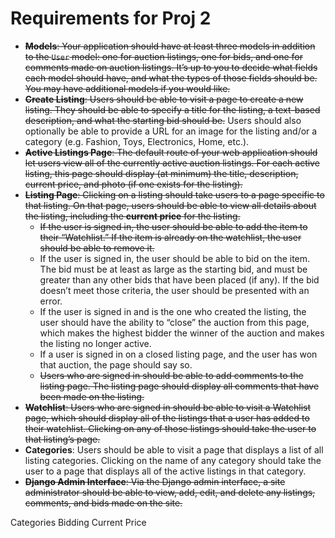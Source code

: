 # Requirements for Proj 2

-   ~~**Models**: Your application should have at least three models in addition to the  `User`  model: one for auction listings, one for bids, and one for comments made on auction listings. It’s up to you to decide what fields each model should have, and what the types of those fields should be. You may have additional models if you would like.~~
-   ~~**Create Listing**: Users should be able to visit a page to create a new listing. They should be able to specify a title for the listing, a text-based description, and what the starting bid should be.~~ Users should also optionally be able to provide a URL for an image for the listing and/or a category (e.g. Fashion, Toys, Electronics, Home, etc.).
-   ~~**Active Listings Page**: The default route of your web application should let users view all of the currently active auction listings. For each active listing, this page should display (at minimum) the title, description, current price, and photo (if one exists for the listing).~~
-   ~~**Listing Page**: Clicking on a listing should take users to a page specific to that listing. On that page, users should be able to view all details about the listing, including the **current price** for the listing.~~
    -   ~~If the user is signed in, the user should be able to add the item to their “Watchlist.” If the item is already on the watchlist, the user should be able to remove it.~~
    -   If the user is signed in, the user should be able to bid on the item. The bid must be at least as large as the starting bid, and must be greater than any other bids that have been placed (if any). If the bid doesn’t meet those criteria, the user should be presented with an error.
    -   If the user is signed in and is the one who created the listing, the user should have the ability to “close” the auction from this page, which makes the highest bidder the winner of the auction and makes the listing no longer active.
    -   If a user is signed in on a closed listing page, and the user has won that auction, the page should say so.
    -   ~~Users who are signed in should be able to add comments to the listing page. The listing page should display all comments that have been made on the listing.~~
-   ~~**Watchlist**: Users who are signed in should be able to visit a Watchlist page, which should display all of the listings that a user has added to their watchlist. Clicking on any of those listings should take the user to that listing’s page.~~
-   **Categories**: Users should be able to visit a page that displays a list of all listing categories. Clicking on the name of any category should take the user to a page that displays all of the active listings in that category.
-   ~~**Django Admin Interface**: Via the Django admin interface, a site administrator should be able to view, add, edit, and delete any listings, comments, and bids made on the site.~~


Categories
Bidding
Current Price